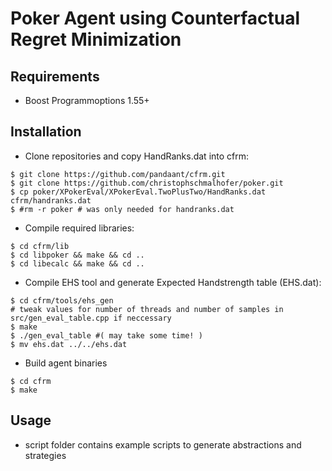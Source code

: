 # Poker Agent using Counterfactual Regret Minimization

## Requirements
* Boost Programmoptions 1.55+

## Installation
* Clone repositories and copy HandRanks.dat into cfrm:
```
$ git clone https://github.com/pandaant/cfrm.git
$ git clone https://github.com/christophschmalhofer/poker.git
$ cp poker/XPokerEval/XPokerEval.TwoPlusTwo/HandRanks.dat cfrm/handranks.dat
$ #rm -r poker # was only needed for handranks.dat
```
* Compile required libraries:
```shell
$ cd cfrm/lib
$ cd libpoker && make && cd ..
$ cd libecalc && make && cd ..
```
* Compile EHS tool and generate Expected Handstrength table (EHS.dat):
```shell
$ cd cfrm/tools/ehs_gen
# tweak values for number of threads and number of samples in src/gen_eval_table.cpp if neccessary
$ make
$ ./gen_eval_table #( may take some time! )
$ mv ehs.dat ../../ehs.dat
```
* Build agent binaries
```shell
$ cd cfrm 
$ make
```

## Usage
* script folder contains example scripts to generate abstractions and strategies

